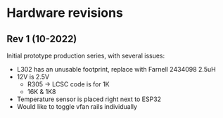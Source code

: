 # Hardware revisions

## Rev 1 (10-2022)
Initial prototype production series, with several issues:
* L302 has an unusable footprint, replace with Farnell 2434098 2.5uH
* 12V is 2.5V
    * R305 -> LCSC code is for 1K
    * 16K & 1K8
* Temperature sensor is placed right next to ESP32
* Would like to toggle vfan rails individually
